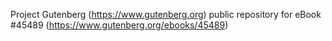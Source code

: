 Project Gutenberg (https://www.gutenberg.org) public repository for eBook #45489 (https://www.gutenberg.org/ebooks/45489)
